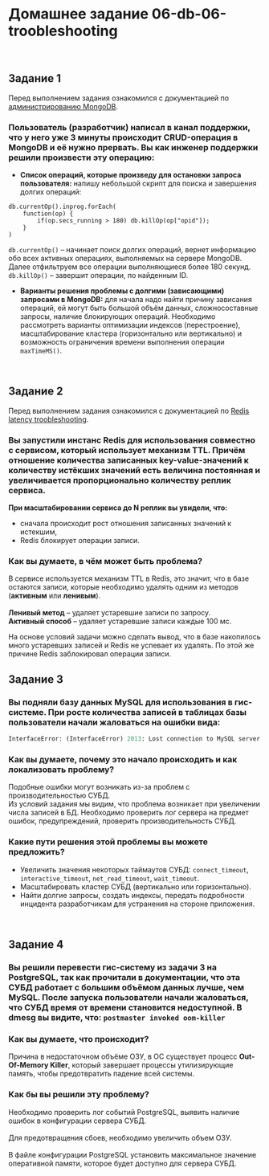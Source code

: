 # Домашнее задание 06-db-06-troobleshooting

<br>

## Задание 1
Перед выполнением задания ознакомился с документацией по [администрированию MongoDB](https://docs.mongodb.com/manual/administration/).

### Пользователь (разработчик) написал в канал поддержки, что у него уже 3 минуты происходит CRUD-операция в MongoDB и её нужно прервать. Вы как инженер поддержки решили произвести эту операцию:
- **Список операций, которые произведу для остановки запроса пользователя:** напишу небольшой скрипт для поиска и завершения долгих операций:
```
db.currentOp().inprog.forEach(
	function(op) {
		if(op.secs_running > 180) db.killOp(op["opid"]);
	}
)
```
`db.currentOp()` – начинает поиск долгих операций, вернет информацию обо всех активных операциях, выполняемых на сервере MongoDB. Далее отфильтруем все операции выполняющиеся более 180 секунд. `db.killOp()` – завершит операции, по найденным ID.

- **Варианты решения проблемы с долгими (зависающими) запросами в MongoDB:** для начала надо найти причину зависания операций, ей могут быть большой объём данных, сложносоставные запросы, наличие блокирующих операций. Необходимо рассмотреть варианты оптимизации индексов (перестроение), масштабирование кластера (горизонтально или вертикально) и возможность ограничения времени выполнения операции `maxTimeMS()`.
<br>


## Задание 2
Перед выполнением задания ознакомился с документацией по [Redis latency troobleshooting](https://redis.io/topics/latency).

### Вы запустили инстанс Redis для использования совместно с сервисом, который использует механизм TTL. Причём отношение количества записанных key-value-значений к количеству истёкших значений есть величина постоянная и увеличивается пропорционально количеству реплик сервиса. 
**При масштабировании сервиса до N реплик вы увидели, что:**
- сначала происходит рост отношения записанных значений к истекшим,
- Redis блокирует операции записи.

### Как вы думаете, в чём может быть проблема?
В сервисе используется механизм TTL в Redis, это значит, что в базе остаются записи, которые необходимо удалять одним из методов (**активным** или **ленивым**).<br><br>
**Ленивый метод** – удаляет устаревшие записи по запросу.<br>
**Активный способ** – удаляет устаревшие записи каждые 100 мс.<br>

На основе условий задачи можно сделать вывод, что в базе накопилось много устаревших записей и Redis не успевает их удалять. По этой же причине Redis заблокировал операции записи.
<br>


## Задание 3
### Вы подняли базу данных MySQL для использования в гис-системе. При росте количества записей в таблицах базы пользователи начали жаловаться на ошибки вида:
```python
InterfaceError: (InterfaceError) 2013: Lost connection to MySQL server during query u'SELECT..... '
```

### Как вы думаете, почему это начало происходить и как локализовать проблему?
Подобные ошибки могут возникать из-за проблем с производительностью СУБД.<br>
Из условий задания мы видим, что проблема возникает при увеличении числа записей в БД. Необходимо проверить лог сервера на предмет ошибок, предупреждений, проверить производительность СУБД.

### Какие пути решения этой проблемы вы можете предложить?
- Увеличить значения некоторых таймаутов СУБД: `connect_timeout`, `interactive_timeout`, `net_read_timeout`, `wait_timeout`.
- Масштабировать кластер СУБД (вертикально или горизонтально).
- Найти долгие запросы, создать индексы, передать подробности инцидента разработчикам для устранения на стороне приложения.
<br>


## Задание 4
### Вы решили перевести гис-систему из задачи 3 на PostgreSQL, так как прочитали в документации, что эта СУБД работает с большим объёмом данных лучше, чем MySQL. После запуска пользователи начали жаловаться, что СУБД время от времени становится недоступной. В dmesg вы видите, что: `postmaster invoked oom-killer`

### Как вы думаете, что происходит?
Причина в недостаточном объёме ОЗУ, в ОС существует процесс **Out-Of-Memory Killer**, который завершает процессы утилизирующие память, чтобы предотвратить падение всей системы.

### Как бы вы решили эту проблему?
Необходимо проверить лог событий PostgreSQL, выявить наличие ошибок в конфигурации сервера СУБД.<br><br>
Для предотвращения сбоев, необходимо увеличить объем ОЗУ.<br><br>
В файле конфигурации PostgreSQL установить максимальное значение оперативной памяти, которое будет доступно для сервера СУБД.
<br>
